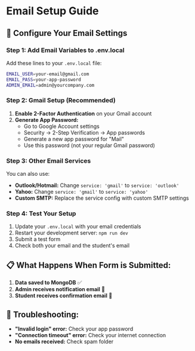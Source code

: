 # Email Setup Guide

## 📧 Configure Your Email Settings

### Step 1: Add Email Variables to .env.local

Add these lines to your `.env.local` file:

```bash
EMAIL_USER=your-email@gmail.com
EMAIL_PASS=your-app-password
ADMIN_EMAIL=admin@yourcompany.com
```

### Step 2: Gmail Setup (Recommended)

1. **Enable 2-Factor Authentication** on your Gmail account
2. **Generate App Password:**
   - Go to Google Account settings
   - Security → 2-Step Verification → App passwords
   - Generate a new app password for "Mail"
   - Use this password (not your regular Gmail password)

### Step 3: Other Email Services

You can also use:
- **Outlook/Hotmail:** Change `service: 'gmail'` to `service: 'outlook'`
- **Yahoo:** Change `service: 'gmail'` to `service: 'yahoo'`
- **Custom SMTP:** Replace the service config with custom SMTP settings

### Step 4: Test Your Setup

1. Update your `.env.local` with your email credentials
2. Restart your development server: `npm run dev`
3. Submit a test form
4. Check both your email and the student's email

## 📋 What Happens When Form is Submitted:

1. **Data saved to MongoDB** ✅
2. **Admin receives notification email** 📧
3. **Student receives confirmation email** 📧

## 🔧 Troubleshooting:

- **"Invalid login" error:** Check your app password
- **"Connection timeout" error:** Check your internet connection
- **No emails received:** Check spam folder
